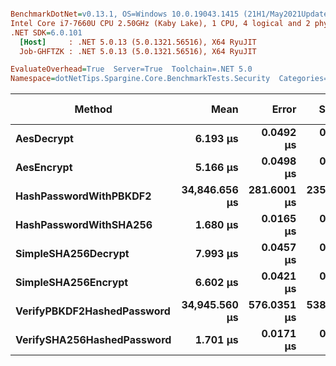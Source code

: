 ``` ini

BenchmarkDotNet=v0.13.1, OS=Windows 10.0.19043.1415 (21H1/May2021Update)
Intel Core i7-7660U CPU 2.50GHz (Kaby Lake), 1 CPU, 4 logical and 2 physical cores
.NET SDK=6.0.101
  [Host]     : .NET 5.0.13 (5.0.1321.56516), X64 RyuJIT
  Job-GHFTZK : .NET 5.0.13 (5.0.1321.56516), X64 RyuJIT

EvaluateOverhead=True  Server=True  Toolchain=.NET 5.0  
Namespace=dotNetTips.Spargine.Core.BenchmarkTests.Security  Categories=Encryption  

```
|                     Method |          Mean |       Error |      StdDev |      StdErr |           Min |            Q1 |        Median |            Q3 |           Max |       Op/s | CI99.9% Margin | Iterations | Kurtosis | MValue | Skewness | Rank | LogicalGroup | Baseline | Code Size |  Gen 0 |  Gen 1 | Allocated |
|--------------------------- |--------------:|------------:|------------:|------------:|--------------:|--------------:|--------------:|--------------:|--------------:|-----------:|---------------:|-----------:|---------:|-------:|---------:|-----:|------------- |--------- |----------:|-------:|-------:|----------:|
|                 **AesDecrypt** |      **6.193 μs** |   **0.0492 μs** |   **0.0410 μs** |   **0.0114 μs** |      **6.113 μs** |      **6.158 μs** |      **6.213 μs** |      **6.226 μs** |      **6.246 μs** | **161,471.71** |      **0.0492 μs** |      **13.00** |    **1.741** |  **2.000** |  **-0.4159** |    **3** |            ***** |       **No** |     **920 B** | **1.5259** | **0.0153** |  **14,176 B** |
|                 **AesEncrypt** |      **5.166 μs** |   **0.0498 μs** |   **0.0389 μs** |   **0.0112 μs** |      **5.103 μs** |      **5.157 μs** |      **5.165 μs** |      **5.176 μs** |      **5.260 μs** | **193,560.31** |      **0.0498 μs** |      **12.00** |    **3.611** |  **2.000** |   **0.6488** |    **2** |            ***** |       **No** |     **926 B** | **1.3885** | **0.0076** |  **12,752 B** |
|     **HashPasswordWithPBKDF2** | **34,846.656 μs** | **281.6001 μs** | **235.1488 μs** |  **65.2186 μs** | **34,582.220 μs** | **34,723.213 μs** | **34,754.647 μs** | **34,923.173 μs** | **35,457.440 μs** |      **28.70** |    **281.6001 μs** |      **13.00** |    **3.853** |  **2.000** |   **1.2965** |    **6** |            ***** |       **No** |     **339 B** |      **-** |      **-** |     **867 B** |
|     **HashPasswordWithSHA256** |      **1.680 μs** |   **0.0165 μs** |   **0.0138 μs** |   **0.0038 μs** |      **1.655 μs** |      **1.673 μs** |      **1.681 μs** |      **1.686 μs** |      **1.708 μs** | **595,380.00** |      **0.0165 μs** |      **13.00** |    **2.627** |  **2.000** |   **0.0690** |    **1** |            ***** |       **No** |     **208 B** | **0.1163** |      **-** |   **1,040 B** |
|        **SimpleSHA256Decrypt** |      **7.993 μs** |   **0.0457 μs** |   **0.0406 μs** |   **0.0108 μs** |      **7.917 μs** |      **7.970 μs** |      **7.994 μs** |      **8.012 μs** |      **8.071 μs** | **125,109.43** |      **0.0457 μs** |      **14.00** |    **2.474** |  **2.000** |   **0.1727** |    **5** |            ***** |       **No** |   **1,255 B** | **1.0681** |      **-** |   **9,832 B** |
|        **SimpleSHA256Encrypt** |      **6.602 μs** |   **0.0421 μs** |   **0.0394 μs** |   **0.0102 μs** |      **6.538 μs** |      **6.573 μs** |      **6.597 μs** |      **6.629 μs** |      **6.682 μs** | **151,472.29** |      **0.0421 μs** |      **15.00** |    **2.060** |  **2.000** |   **0.2572** |    **4** |            ***** |       **No** |   **1,257 B** | **1.4496** | **0.0229** |  **13,272 B** |
| **VerifyPBKDF2HashedPassword** | **34,945.560 μs** | **576.0351 μs** | **538.8236 μs** | **139.1236 μs** | **34,306.713 μs** | **34,407.697 μs** | **34,773.753 μs** | **35,465.440 μs** | **35,640.467 μs** |      **28.62** |    **576.0351 μs** |      **15.00** |    **1.081** |  **2.000** |   **0.1081** |    **6** |            ***** |       **No** |     **488 B** |      **-** |      **-** |     **803 B** |
| **VerifySHA256HashedPassword** |      **1.701 μs** |   **0.0171 μs** |   **0.0160 μs** |   **0.0041 μs** |      **1.662 μs** |      **1.693 μs** |      **1.704 μs** |      **1.712 μs** |      **1.722 μs** | **587,900.03** |      **0.0171 μs** |      **15.00** |    **2.956** |  **2.000** |  **-0.8296** |    **1** |            ***** |       **No** |     **353 B** | **0.0954** |      **-** |     **848 B** |
